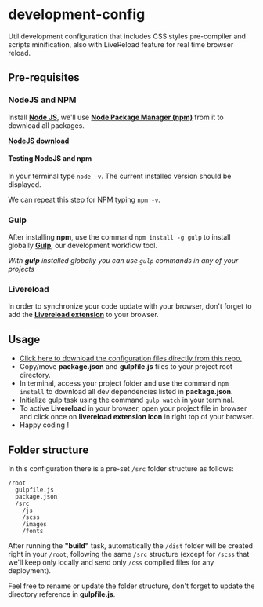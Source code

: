 # development-config
Util development configuration that includes CSS styles pre-compiler and scripts minification, also with LiveReload feature for real time browser reload.

## Pre-requisites
### NodeJS and NPM
Install **[Node JS](https://nodejs.org/en/)**, we'll use **[Node Package Manager (npm)](https://www.npmjs.com/)** from it to download all packages.

**[NodeJS download](https://nodejs.org/en/download/)**

#### Testing NodeJS and npm
In your terminal type `node -v`.
The current installed version should be displayed.

We can repeat this step for NPM typing `npm -v`.

### Gulp
After installing **npm**, use the command `npm install -g gulp` to install globally **[Gulp](http://gulpjs.com/)**, our development workflow tool.

*With __gulp__ installed globally you can use `gulp` commands in any of your projects*

### Livereload
In order to synchronize your code update with your browser, don't forget to add the **[Livereload extension](http://livereload.com/extensions/)** to your browser.

## Usage

* [Click here to download the configuration files directly from this repo.](https://github.com/kaioteoi/development-config/archive/master.zip)
* Copy/move **package.json** and **gulpfile.js** files to your project root directory.
* In terminal, access your project folder and use the command `npm install` to download all dev dependencies listed in **package.json**.
* Initialize gulp task using the command `gulp watch` in your terminal.
* To active **Livereload** in your browser, open your project file in browser and click once on **livereload extension icon** in right top of your browser.
* Happy coding !

## Folder structure

In this configuration there is a pre-set `/src` folder structure as follows:
```
/root
  gulpfile.js
  package.json
  /src
    /js
    /scss
    /images
    /fonts
```
After running the **"build"** task, automatically the `/dist` folder will be created right in your `/root`, following the same `/src` structure (except for `/scss` that we'll keep only locally and send only `/css` compiled files for any deployment).

Feel free to rename or update the folder structure, don't forget to update the directory reference in **gulpfile.js**.
